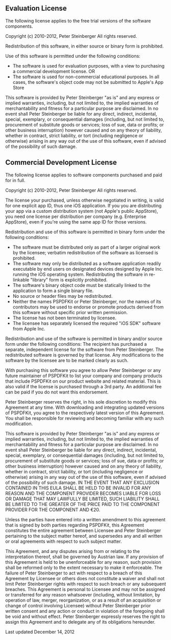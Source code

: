 Evaluation License
------------------
The following license applies to the free trial versions of the software components.

Copyright (c) 2010-2012, Peter Steinberger
All rights reserved.

Redistribution of this software, in either source or binary form is prohibited.

Use of this software is permitted under the following conditions:
* The software is used for evaluation purposes, with a view to purchasing a commercial development license.
OR
* The software is used for non-commercial educational purposes.
  In all cases, the software's object code may not be submitted to Apple's App Store

This software is provided by Peter Steinberger "as is" and any express or implied warranties, including, but not limited to, the implied warranties of merchantability and fitness for a particular purpose are disclaimed. In no event shall Peter Steinberger be liable for any direct, indirect, incidental, special, exemplary, or consequential damages (including, but not limited to, procurement of substitute goods or services; loss of sue, data or profits; or other business interruption) however caused and on any theory of liability, whether in contract, strict liability, or tort (including negligence or otherwise) arising in any way out of the use of this software, even if advised of the possibility of such damage.


Commercial Development License
------------------------------
The following license applies to software components purchased and paid for in full.

Copyright (c) 2010-2012, Peter Steinberger
All rights reserved.

The license your purchased, unless otherwise negotiated in writing, is valid for one explicit app ID, thus one iOS application.
If you you are distributing your app via a custom distribution system (not Apple's public AppStore), you need one license per distribution per company (e.g. Enterprise AppStore), even if you're using the same app ID for those versions.

Redistribution and use of this software is permitted in binary form under the following conditions:

* The software must be distributed only as part of a larger original work by the licensee; verbatim redistribution of the software as licensed is prohibited.
* The software may only be distributed as a software application readily executable by end users on designated devices designed by Apple Inc. running the iOS operating system. Redistributing the software in re-linkable "library" form is explicitly prohibited.
* The software's binary object code must be statically linked to the application to form a single binary file.
* No source or header files may be redistributed.
* Neither the names PSPDFKit or Peter Steinberger, nor the names of its contributors may be used to endorse or promote products derived from this software without specific prior written permission.
* The license has not been terminated by licensee.
* The licensee has separately licensed the required "iOS SDK" software from Apple Inc.

Redistribution and use of the software is permitted in binary and/or source form under the following conditions:
The recipient has purchased a separate, independent license for the software from Peter Steinberger. The redistributed software is governed by that license. Any modifications to the software by the licensee are to be marked clearly as such.

With purchasing this software you agree to allow Peter Steinberger or any future maintainer of PSPDFKit to list your company and company products that include PSPDFKit on our product website and related material. This is also valid if the license is purchased through a 3rd party. An additional fee can be paid if you do not want this endorsement.

Peter Steinberger reserves the right, in his sole discretion to modify this Agreement at any time. With downloading and integrating updated versions of PSPDFKit,  you agree to the respectively latest version of this Agreement. You shall be responsible for reviewing and becoming familiar with any such modification.

This software is provided by Peter Steinberger "as is" and any express or implied warranties, including, but not limited to, the implied warranties of merchantability and fitness for a particular purpose are disclaimed. In no event shall Peter Steinberger be liable for any direct, indirect, incidental, special, exemplary, or consequential damages (including, but not limited to, procurement of substitute goods or services; loss of sue, data or profits; or other business interruption) however caused and on any theory of liability, whether in contract, strict liability, or tort (including negligence or otherwise) arising in any way out of the use of this software, even if advised of the possibility of such damage. IN THE EVENT THAT ANY EXCLUSION CONTAINED IN THIS EULA SHALL BE HELD TO BE INVALID FOR ANY REASON AND THE COMPONENT PROVIDER BECOMES LIABLE FOR LOSS OR DAMAGE THAT MAY LAWFULLY BE LIMITED, SUCH LIABILITY SHALL BE LIMITED TO THE GREATER OF THE PRICE PAID TO THE COMPONENT PROVIDER FOR THE COMPONENT AND €20.

Unless the parties have entered into a written amendment to this agreement that is signed by both parties regarding PSPDFKit, this Agreement constitutes the entire agreement between Licensee and Peter Steinberger pertaining to the subject matter hereof, and supersedes any and all written or oral agreements with respect to such subject matter.

This Agreement, and any disputes arising from or relating to the interpretation thereof, shall be governed by Austrian law.
If any provision of this Agreement is held to be unenforceable for any reason, such provision shall be reformed only to the extent necessary to make it enforceable. The failure of Peter Steinberger to act with respect to a breach of this Agreement by Licensee or others does not constitute a waiver and shall not limit Peter Steinberger rights with respect to such breach or any subsequent breaches. This Agreement is personal to Licensee and may not be assigned or transferred for any reason whatsoever (including, without limitation, by operation of law, merger, reorganization, or as a result of an acquisition or change of control involving Licensee) without Peter Steinberger prior written consent and any action or conduct in violation of the foregoing shall be void and without effect. Peter Steinberger expressly reserves the right to assign this Agreement and to delegate any of its obligations hereunder.

Last updated December 14, 2012
